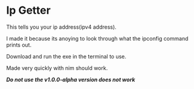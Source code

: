 # Ip Getter

This tells you your ip address(ipv4 address).

I made it because its anoying to look through what the ipconfig command prints out.

Download and run the exe in the terminal to use.

Made very quickly with nim should work.

***Do not use the v1.0.0-alpha version does not work***
